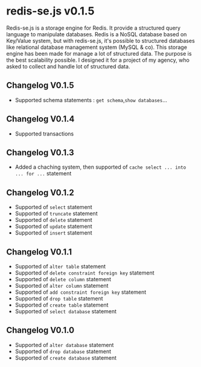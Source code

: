 redis-se.js v0.1.5
==================

Redis-se.js is a storage engine for Redis. It provide a structured query language to manipulate databases.
Redis is a NoSQL database based on Key/Value system, but with redis-se.js, it's possible to structured databases like relational database management system (MySQL & co). 
This storage engine has been made for manage a lot of structured data. The purpose is the best scalability possible.
I designed it for a project of my agency, who asked to collect and handle lot of structured data.

Changelog V0.1.5
----------------
* Supported schema statements : `get schema`,`show databases`...

Changelog V0.1.4
----------------
* Supported transactions

Changelog V0.1.3
----------------
* Added a chaching system, then supported of `cache select ... into ... for ...` statement

Changelog V0.1.2
----------------
* Supported of `select` statement
* Supported of `truncate` statement
* Supported of `delete` statement
* Supported of `update` statement
* Supported of `insert` statement

Changelog V0.1.1
----------------
* Supported of `alter table` statement
* Supported of `delete constraint foreign key` statement
* Supported of `delete column` statement
* Supported of `alter column` statement
* Supported of `add constraint foreign key` statement
* Supported of `drop table` statement
* Supported of `create table` statement
* Supported of `select database` statement

Changelog V0.1.0
----------------
* Supported of `alter database` statement
* Supported of `drop database` statement
* Supported of `create database` statement
